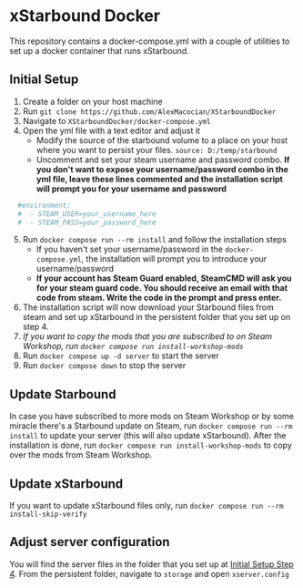 # xStarbound Docker
This repository contains a docker-compose.yml with a couple of utilities to set up a docker container that runs xStarbound.

## Initial Setup
1. Create a folder on your host machine
2. Run `git clone https://github.com/AlexMacocian/XStarboundDocker`
3. Navigate to `XStarboundDocker/docker-compose.yml`
4. Open the yml file with a text editor and adjust it
    - Modify the source of the starbound volume to a place on your host where you want to persist your files. `source: D:/temp/starbound`
    - Uncomment and set your steam username and password combo. **If you don't want to expose your username/password combo in the yml file, leave these lines commented and the installation script will prompt you for your username and password**
```yml
  #environment:
  #  - STEAM_USER=your_username_here
  #  - STEAM_PASS=your_password_here
```
5. Run `docker compose run --rm install` and follow the installation steps
    - If you haven't set your username/password in the `docker-compose.yml`, the installation will prompt you to introduce your username/password
    - **If your account has Steam Guard enabled, SteamCMD will ask you for your steam guard code. You should receive an email with that code from steam. Write the code in the prompt and press enter.**
6. The installation script will now download your Starbound files from steam and set up xStarbound in the persistent folder that you set up on step 4.
7. *If you want to copy the mods that you are subscribed to on Steam Workshop, run `docker compose run install-workshop-mods`*
8. Run `docker compose up -d server` to start the server
9. Run `docker compose down` to stop the server

## Update Starbound
In case you have subscribed to more mods on Steam Workshop or by some miracle there's a Starbound update on Steam, run `docker compose run --rm install` to update your server (this will also update xStarbound).
After the installation is done, run `docker compose run install-workshop-mods` to copy over the mods from Steam Workshop.

## Update xStarbound
If you want to update xStarbound files only, run `docker compose run --rm install-skip-verify`

## Adjust server configuration
You will find the server files in the folder that you set up at [Initial Setup Step 4](#initial-setup).
From the persistent folder, navigate to `storage` and open `xserver.config`